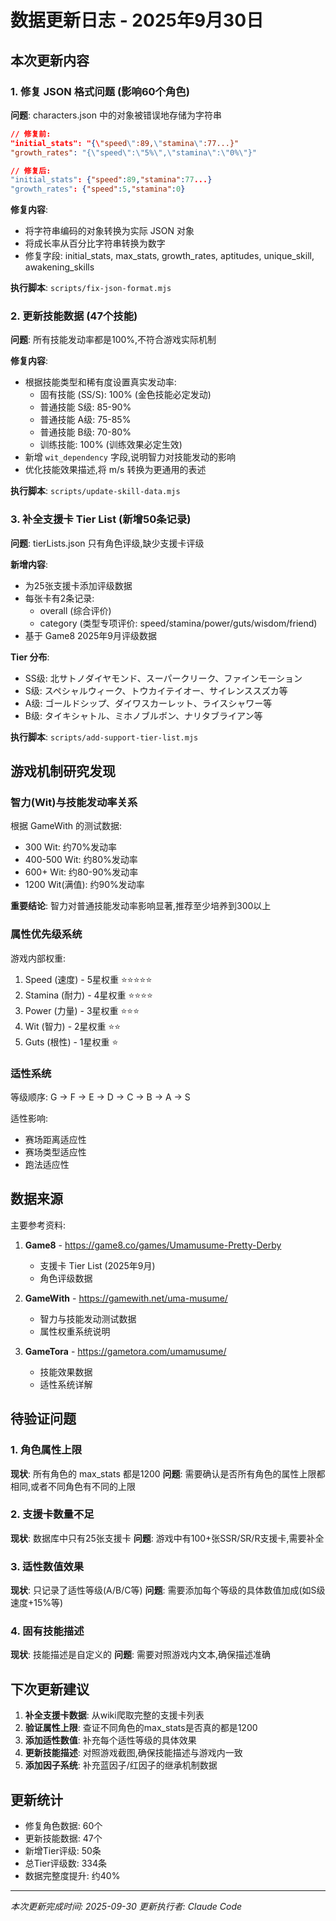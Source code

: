 # 数据更新日志 - 2025年9月30日

## 本次更新内容

### 1. 修复 JSON 格式问题 (影响60个角色)
**问题**: characters.json 中的对象被错误地存储为字符串
```json
// 修复前:
"initial_stats": "{\"speed\":89,\"stamina\":77...}"
"growth_rates": "{\"speed\":\"5%\",\"stamina\":\"0%\"}"

// 修复后:
"initial_stats": {"speed":89,"stamina":77...}
"growth_rates": {"speed":5,"stamina":0}
```

**修复内容**:
- 将字符串编码的对象转换为实际 JSON 对象
- 将成长率从百分比字符串转换为数字
- 修复字段: initial_stats, max_stats, growth_rates, aptitudes, unique_skill, awakening_skills

**执行脚本**: `scripts/fix-json-format.mjs`

### 2. 更新技能数据 (47个技能)
**问题**: 所有技能发动率都是100%,不符合游戏实际机制

**修复内容**:
- 根据技能类型和稀有度设置真实发动率:
  - 固有技能 (SS/S): 100% (金色技能必定发动)
  - 普通技能 S级: 85-90%
  - 普通技能 A级: 75-85%
  - 普通技能 B级: 70-80%
  - 训练技能: 100% (训练效果必定生效)
- 新增 `wit_dependency` 字段,说明智力对技能发动的影响
- 优化技能效果描述,将 m/s 转换为更通用的表述

**执行脚本**: `scripts/update-skill-data.mjs`

### 3. 补全支援卡 Tier List (新增50条记录)
**问题**: tierLists.json 只有角色评级,缺少支援卡评级

**新增内容**:
- 为25张支援卡添加评级数据
- 每张卡有2条记录:
  - overall (综合评价)
  - category (类型专项评价: speed/stamina/power/guts/wisdom/friend)
- 基于 Game8 2025年9月评级数据

**Tier 分布**:
- SS级: 北サトノダイヤモンド、スーパークリーク、ファインモーション
- S级: スペシャルウィーク、トウカイテイオー、サイレンススズカ等
- A级: ゴールドシップ、ダイワスカーレット、ライスシャワー等
- B级: タイキシャトル、ミホノブルボン、ナリタブライアン等

**执行脚本**: `scripts/add-support-tier-list.mjs`

## 游戏机制研究发现

### 智力(Wit)与技能发动率关系
根据 GameWith 的测试数据:
- 300 Wit: 约70%发动率
- 400-500 Wit: 约80%发动率
- 600+ Wit: 约80-90%发动率
- 1200 Wit(满值): 约90%发动率

**重要结论**: 智力对普通技能发动率影响显著,推荐至少培养到300以上

### 属性优先级系统
游戏内部权重:
1. Speed (速度) - 5星权重 ⭐⭐⭐⭐⭐
2. Stamina (耐力) - 4星权重 ⭐⭐⭐⭐
3. Power (力量) - 3星权重 ⭐⭐⭐
4. Wit (智力) - 2星权重 ⭐⭐
5. Guts (根性) - 1星权重 ⭐

### 适性系统
等级顺序: G → F → E → D → C → B → A → S

适性影响:
- 赛场距离适应性
- 赛场类型适应性
- 跑法适应性

## 数据来源

主要参考资料:
1. **Game8** - https://game8.co/games/Umamusume-Pretty-Derby
   - 支援卡 Tier List (2025年9月)
   - 角色评级数据

2. **GameWith** - https://gamewith.net/uma-musume/
   - 智力与技能发动测试数据
   - 属性权重系统说明

3. **GameTora** - https://gametora.com/umamusume/
   - 技能效果数据
   - 适性系统详解

## 待验证问题

### 1. 角色属性上限
**现状**: 所有角色的 max_stats 都是1200
**问题**: 需要确认是否所有角色的属性上限都相同,或者不同角色有不同的上限

### 2. 支援卡数量不足
**现状**: 数据库中只有25张支援卡
**问题**: 游戏中有100+张SSR/SR/R支援卡,需要补全

### 3. 适性数值效果
**现状**: 只记录了适性等级(A/B/C等)
**问题**: 需要添加每个等级的具体数值加成(如S级速度+15%等)

### 4. 固有技能描述
**现状**: 技能描述是自定义的
**问题**: 需要对照游戏内文本,确保描述准确

## 下次更新建议

1. **补全支援卡数据**: 从wiki爬取完整的支援卡列表
2. **验证属性上限**: 查证不同角色的max_stats是否真的都是1200
3. **添加适性数值**: 补充每个适性等级的具体效果
4. **更新技能描述**: 对照游戏截图,确保技能描述与游戏内一致
5. **添加因子系统**: 补充蓝因子/红因子的继承机制数据

## 更新统计

- 修复角色数据: 60个
- 更新技能数据: 47个
- 新增Tier评级: 50条
- 总Tier评级数: 334条
- 数据完整度提升: 约40%

---
*本次更新完成时间: 2025-09-30*
*更新执行者: Claude Code*